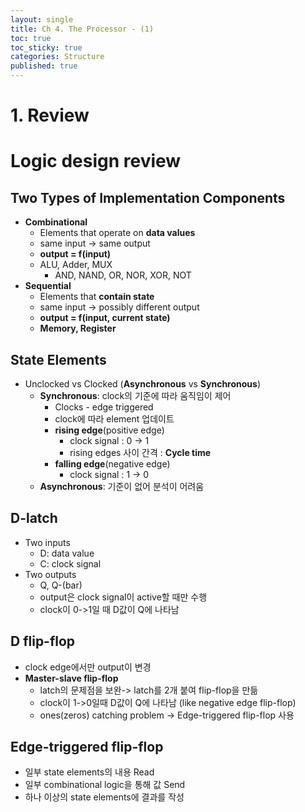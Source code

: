 ```yaml
---
layout: single
title: Ch 4. The Processor - (1)
toc: true
toc_sticky: true
categories: Structure
published: true
---
```


# 1. Review
# Logic design review

## Two Types of Implementation Components
* **Combinational**
    * Elements that operate on **data values**
    * same input -> same output
    * **output = f(input)**
    * ALU, Adder, MUX
        * AND, NAND, OR, NOR, XOR, NOT
* **Sequential**
    * Elements that **contain state**
    * same input -> possibly different output
    * **output = f(input, current state)**
    * **Memory, Register**
        
## State Elements
* Unclocked vs Clocked (**Asynchronous** vs **Synchronous**)
    * **Synchronous**: clock의 기준에 따라 움직임이 제어
      * Clocks - edge triggered 
      * clock에 따라 element 업데이트
      * **rising edge**(positive edge) 
         * clock signal : 0 -> 1
         * rising edges 사이 간격 : **Cycle time**
      * **falling edge**(negative edge) 
         * clock signal : 1 -> 0
    * **Asynchronous**: 기준이 없어 분석이 어려움
   
## D-latch
* Two inputs
    * D: data value
    * C: clock signal
* Two outputs
    * Q, Q-(bar)
    * output은 clock signal이 active할 때만 수행
    * clock이 0->1일 때 D값이 Q에 나타남

## D flip-flop
* clock edge에서만 output이 변경
* **Master-slave flip-flop**
    * latch의 문제점을 보완-> latch를 2개 붙여 flip-flop을 만듦 
    * clock이 1->0일때 D값이 Q에 나타남 (like negative edge flip-flop)
    * ones(zeros) catching problem -> Edge-triggered flip-flop 사용

## Edge-triggered flip-flop
* 일부 state elements의 내용 Read
* 일부 combinational logic을 통해 값 Send
* 하나 이상의 state elements에 결과를 작성


